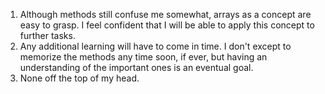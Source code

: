 1. Although methods still confuse me somewhat, arrays as a concept are easy to grasp. I feel confident that I will be able to apply this concept to further tasks.
1. Any additional learning will have to come in time. I don't except to memorize the methods any time soon, if ever, but having an understanding of the important ones is an eventual goal.
1. None off the top of my head.
